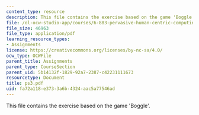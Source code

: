 ```yaml
---
content_type: resource
description: This file contains the exercise based on the game 'Boggle'.
file: /ol-ocw-studio-app/courses/6-883-pervasive-human-centric-computing-sma-5508-spring-2006/fa72a118e3733a6b4324aac5a77546ad_ps3.pdf
file_size: 46963
file_type: application/pdf
learning_resource_types:
- Assignments
license: https://creativecommons.org/licenses/by-nc-sa/4.0/
ocw_type: OCWFile
parent_title: Assignments
parent_type: CourseSection
parent_uid: 5b14132f-1829-92a7-2387-c42231111673
resourcetype: Document
title: ps3.pdf
uid: fa72a118-e373-3a6b-4324-aac5a77546ad
---
```

This file contains the exercise based on the game 'Boggle'.